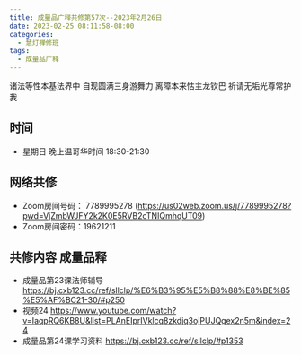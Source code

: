 ```yaml
---
title: 成量品广释共修第57次--2023年2月26日
date: 2023-02-25 08:11:58-08:00
categories:
  - 慧灯禅修班
tags:
  - 成量品广释
---
```



诸法等性本基法界中 自现圆满三身游舞力 离障本来怙主龙钦巴 祈请无垢光尊常护我

## 时间

* 星期日 晚上温哥华时间 18:30-21:30

## 网络共修

* Zoom房间号码： 7789995278 (https://us02web.zoom.us/j/7789995278?pwd=VjZmbWJFY2k2K0E5RVB2cTNIQmhqUT09)
* Zoom房间密码：19621211

## 共修内容 成量品释

* 成量品第23课法师辅导 https://bj.cxb123.cc/ref/sllclp/%E6%B3%95%E5%B8%88%E8%BE%85%E5%AF%BC21-30/#p250
* 视频24 https://www.youtube.com/watch?v=IaqpRQ6KB8U&list=PLAnEIprIVklcq8zkdjq3ojPUJQgex2n5m&index=24
* 成量品第24课学习资料 https://bj.cxb123.cc/ref/sllclp/#p1353